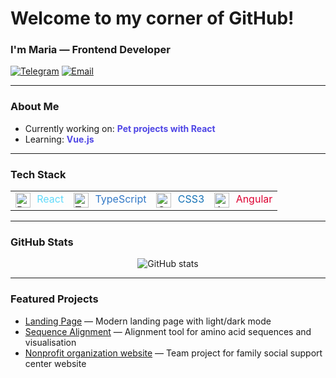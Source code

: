 # Welcome to my corner of GitHub!
### I'm Maria — Frontend Developer

[![Telegram](https://img.shields.io/badge/Telegram-26A5E4?style=flat&logo=telegram&logoColor=white)](https://t.me/zhukovamaria)
[![Email](https://img.shields.io/badge/Email-D14836?style=flat&logo=gmail&logoColor=white)](mailto:zhukovamaria9@gmail.com)

---

### About Me

- Currently working on: <b style="color:#4F46E5;">Pet projects with React</b>
- Learning: <b style="color:#4F46E5;">Vue.js</b>

---

### Tech Stack

<table>
  <tr>
    <td><img src="https://cdn.jsdelivr.net/npm/simple-icons@v9/icons/react.svg" alt="React" width="24" height="24" style="vertical-align:middle; fill:#61DAFB"/> <span style="margin-left:6px; color:#61DAFB;">React</span></td>
    <td><img src="https://cdn.jsdelivr.net/npm/simple-icons@v9/icons/typescript.svg" alt="TypeScript" width="24" height="24" style="vertical-align:middle; fill:#3178C6"/> <span style="margin-left:6px; color:#3178C6;">TypeScript</span></td>
    <td><img src="https://cdn.jsdelivr.net/npm/simple-icons@v9/icons/css3.svg" alt="CSS3" width="24" height="24" style="vertical-align:middle; fill:#1572B6"/> <span style="margin-left:6px; color:#1572B6;">CSS3</span></td>
    <td><img src="https://cdn.jsdelivr.net/npm/simple-icons@v9/icons/angular.svg" alt="Angular" width="24" height="24" style="vertical-align:middle;"/> 
      <span style="margin-left:6px; color:#DD0031;">Angular</span>
    </td>
  </tr>
</table>

---

### GitHub Stats

<p align="center">
  <img src="https://github-readme-stats.vercel.app/api?username=MariaRegin&show_icons=true&theme=radical" alt="GitHub stats" />
</p>

---

### Featured Projects

- [Landing Page](https://mariaregin.github.io/storage-landing/) — Modern landing page with light/dark mode
- [Sequence Alignment](https://mariaregin.github.io/sequence-alignment/) — Alignment tool for amino acid sequences and visualisation
- [Nonprofit organization website](https://lenaanohina.github.io/project2_fund/) — Team project for family social support center website


